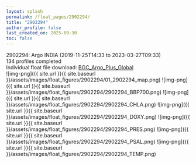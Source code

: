 ```yaml
---
layout: splash
permalink: /float_pages/2902294/
title: "2902294"
author_profile: false
last_created_on: 2025-09-30
toc: false
---
```

 
2902294: Argo INDIA (2019-11-25T14:33 to 2023-03-27T09:33)\
134 profiles completed\
Individual float file download: [BGC_Argo_Plus_Global](https://ftp.soest.hawaii.edu/bgc_argo_plus/Individual_Floats/outliers_removed/2902294_Sprof_processed.nc)\
![img-png]({{ site.url }}{{ site.baseurl }}/assets/images/float_figures/2902294/01_2902294_map.png)
![img-png]({{ site.url }}{{ site.baseurl }}/assets/images/float_figures/2902294/2902294_BBP700.png)
![img-png]({{ site.url }}{{ site.baseurl }}/assets/images/float_figures/2902294/2902294_CHLA.png)
![img-png]({{ site.url }}{{ site.baseurl }}/assets/images/float_figures/2902294/2902294_DOXY.png)
![img-png]({{ site.url }}{{ site.baseurl }}/assets/images/float_figures/2902294/2902294_PRES.png)
![img-png]({{ site.url }}{{ site.baseurl }}/assets/images/float_figures/2902294/2902294_PSAL.png)
![img-png]({{ site.url }}{{ site.baseurl }}/assets/images/float_figures/2902294/2902294_TEMP.png)
